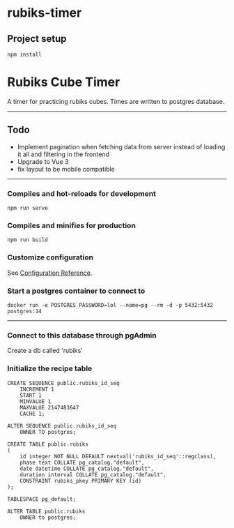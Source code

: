 # rubiks-timer

## Project setup
```
npm install
```
# Rubiks Cube Timer

A timer for practicing rubiks cubes. Times are written to postgres database.

-------

## Todo

- Implement pagination when fetching data from server instead of loading it all and filtering in the frontend
- Upgrade to Vue 3
- fix layout to be mobile compatible

-------

### Compiles and hot-reloads for development
```
npm run serve
```

### Compiles and minifies for production
```
npm run build
```

### Customize configuration
See [Configuration Reference](https://cli.vuejs.org/config/).


### Start a postgres container to connect to

`docker run -e POSTGRES_PASSWORD=lol --name=pg --rm -d -p 5432:5432 postgres:14`

---

### Connect to this database through pgAdmin

Create a db called 'rubiks'

### Initialize the recipe table

```
CREATE SEQUENCE public.rubiks_id_seq
    INCREMENT 1
    START 1
    MINVALUE 1
    MAXVALUE 2147483647
    CACHE 1;

ALTER SEQUENCE public.rubiks_id_seq
    OWNER TO postgres;

CREATE TABLE public.rubiks
(
    id integer NOT NULL DEFAULT nextval('rubiks_id_seq'::regclass),
    phase text COLLATE pg_catalog."default",
    date datetime COLLATE pg_catalog."default",
    duration interval COLLATE pg_catalog."default",
    CONSTRAINT rubiks_pkey PRIMARY KEY (id)
);

TABLESPACE pg_default;

ALTER TABLE public.rubiks
    OWNER to postgres;
```
